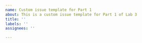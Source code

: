 ```yaml
---
name: Custom issue template for Part 1
about: This is a custom issue template for Part 1 of Lab 3
title: ''
labels: ''
assignees: ''

---
```



